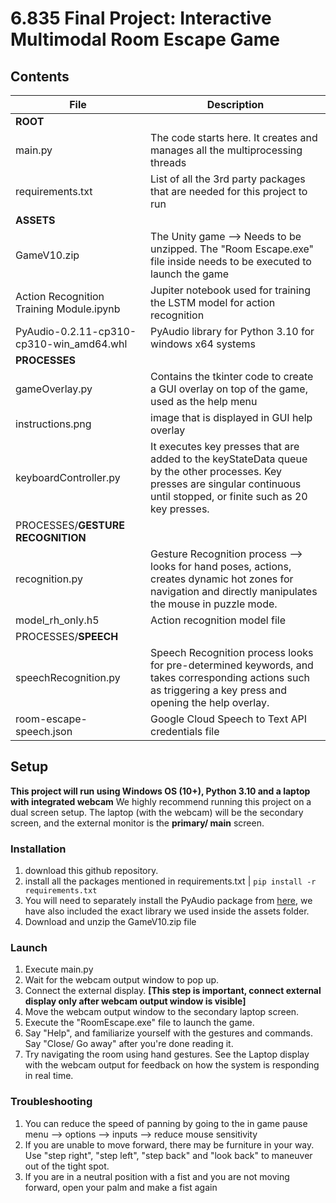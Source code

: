 # 6.835 Final Project: Interactive Multimodal Room Escape Game

## Contents

|**File**| **Description** |
|--|--|
|**ROOT**|
|main.py| The code starts here. It creates and manages all the multiprocessing threads|
|requirements.txt| List of all the 3rd party packages that are needed for this project to run|
|**ASSETS**|
|GameV10.zip|The Unity game --> Needs to be unzipped. The "Room Escape.exe" file inside needs to be executed to launch the game|
|Action Recognition Training Module.ipynb| Jupiter notebook used for training the LSTM model for action recognition|
|PyAudio-0.2.11-cp310-cp310-win_amd64.whl| PyAudio library for Python 3.10 for windows x64 systems|
|**PROCESSES**|
|gameOverlay.py| Contains the tkinter code to create a GUI overlay on top of the game, used as the help menu|
|instructions.png| image that is displayed in GUI help overlay|
|keyboardController.py| It executes key presses that are added to the keyStateData queue by the other processes. Key presses are singular continuous until stopped, or finite such as 20 key presses.|
|PROCESSES/**GESTURE RECOGNITION**|
|recognition.py| Gesture Recognition process --> looks for hand poses, actions, creates dynamic hot zones for navigation and directly manipulates the mouse in puzzle mode.|
|model_rh_only.h5|Action recognition model file|
|PROCESSES/**SPEECH**|
|speechRecognition.py| Speech Recognition process looks for pre-determined keywords, and takes corresponding actions such as triggering a key press and opening the help overlay. |
|room-escape-speech.json| Google Cloud Speech to Text API credentials file|



## Setup
**This project will run using Windows OS (10+), Python 3.10 and a laptop with integrated webcam**
We highly recommend running this project on a dual screen setup.
The laptop (with the webcam) will be the secondary screen, and the external monitor is the **primary/ main** screen.

### Installation
 1. download this github repository.
 2. install all the packages mentioned in requirements.txt | `pip install -r requirements.txt`
 3. You will need to separately install the PyAudio package from [here](https://www.lfd.uci.edu/~gohlke/pythonlibs/#pyaudio), we have also included the exact  library we used inside the assets folder.
 4. Download and unzip the GameV10.zip file

### Launch
 1. Execute main.py
 2. Wait for the webcam output window to pop up.
 3. Connect the external display. **[This step is important, connect external display only after webcam output window is visible]**
 4. Move the webcam output window to the secondary laptop screen.
 5. Execute the "RoomEscape.exe" file to launch the game.
 6. Say "Help", and familiarize yourself with the gestures and commands. Say "Close/ Go away" after you're done reading it.
 7. Try navigating the room using hand gestures. See the Laptop display with the webcam output for feedback on how the system is responding in real time.

### Troubleshooting
 1. You can reduce the speed of panning by going to the in game pause menu --> options --> inputs --> reduce mouse sensitivity 
 2.  If you are unable to move forward, there may be furniture in your way. Use "step right", "step left", "step back" and "look back" to maneuver out of the tight spot. 
 3. If you are in a neutral position with a fist and you are not moving forward, open your palm and make a fist again

